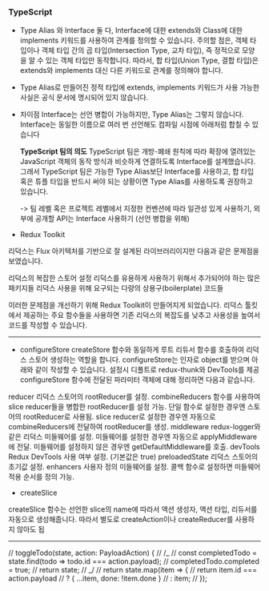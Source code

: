 ### TypeScript

- Type Alias 와 Interface 둘 다, Interface에 대한 extends와 Class에 대한 implements 키워드를 사용하여 관계를 정의할 수 있습니다.
  주의할 점은, 객체 타입이나 객체 타입 간의 곱 타입(Intersection Type, 교차 타입), 즉 정적으로 모양을 알 수 있는 객체 타입만 동작합니다. 따라서, 합 타입(Union Type, 결합 타입)은 extends와 implements 대신 다른 키워드로 관계를 정의해야 합니다.
- Type Alias로 만들어진 정적 타입에 extends, implements 키워드가 사용 가능한 사실은 공식 문서에 명시되어 있지 않습니다.

- 차이점
  Interface는 선언 병합이 가능하지만, Type Alias는 그렇지 않습니다. Interface는 동일한 이름으로 여러 번 선언해도 컴파일 시점에 아래처럼 합칠 수 있습니다

  **TypeScript 팀의 의도**
  TypeScript 팀은 개방-폐쇄 원칙에 따라 확장에 열려있는 JavaScript 객체의 동작 방식과 비슷하게 연결하도록 Interface를 설계했습니다.
  그래서 TypeScript 팀은 가능한 Type Alias보단 Interface를 사용하고, 합 타입 혹은 튜플 타입을 반드시 써야 되는 상황이면 Type Alias를 사용하도록 권장하고 있습니다.

  -> 팀 레벨 혹은 프로젝트 레벨에서 지정한 컨벤션에 따라 일관성 있게 사용하기, 외부에 공개할 API는 Interface 사용하기 (선언 병합을 위해)

- Redux Toolkit

리덕스는 Flux 아키텍처를 기반으로 잘 설계된 라이브러리이지만 다음과 같은 문제점을 보였습니다.

리덕스의 복잡한 스토어 설정
리덕스를 유용하게 사용하기 위해서 추가되어야 하는 많은 패키지들
리덕스 사용을 위해 요구되는 다량의 상용구(boilerplate) 코드들

이러한 문제점을 개선하기 위해 Redux Toolkit이 만들어지게 되었습니다. 리덕스 툴킷에서 제공하는 주요 함수들을 사용하면 기존 리덕스의 복잡도를 낮추고 사용성을 높여서 코드를 작성할 수 있습니다.

---

- configureStore
  createStore 함수와 동일하게 루트 리듀서 함수를 호출하여 리덕스 스토어 생성하는 역할을 합니다. configureStore는 인자로 object를 받으며 아래와 같이 작성할 수 있습니다.
  설정시 디폴트로 redux-thunk와 DevTools를 제공
  configureStore 함수에 전달된 파라미터 객체에 대해 정리하면 다음과 같습니다.

reducer
리덕스 스토어의 rootReducer를 설정.
combineReducers 함수를 사용하여 slice reducer들을 병합한 rootReducer를 설정 가능.
단일 함수로 설정한 경우엔 스토어의 rootReducer로 사용됨.
slice reducer로 설정한 경우엔 자동으로 combineReducers에 전달하여 rootReducer를 생성.
middleware
redux-logger와 같은 리덕스 미들웨어를 설정.
미들웨어를 설정한 경우엔 자동으로 applyMiddleware에 전달.
미들웨어를 설정하지 않은 경우엔 getDefaultMiddleware를 호출.
devTools
Redux DevTools 사용 여부 설정. (기본값은 true)
preloadedState
리덕스 스토어의 초기값 설정.
enhancers
사용자 정의 미들웨어를 설정.
콜백 함수로 설정하면 미들웨어 적용 순서를 정의 가능.

- createSlice

createSlice 함수는 선언한 slice의 name에 따라서 액션 생성자, 액션 타입, 리듀서를 자동으로 생성해줍니다. 따라서 별도로 createAction이나 createReducer를 사용하지 않아도 됩

---

// toggleTodo(state, action: PayloadAction<string>) {
// /_
// const completedTodo = state.find(todo => todo.id === action.payload);
// completedTodo.completed = true;
// return state;
// _/
// return state.map(item => {
// return item.id === action.payload
// ? { ...item, done: !item.done }
// : item;
// });
